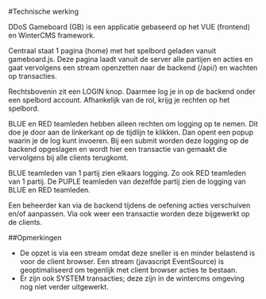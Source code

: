 #Technische werking

DDoS Gameboard (GB) is een applicatie gebaseerd op het VUE (frontend) en WinterCMS
framework.

Centraal staat 1 pagina (home) met het spelbord geladen vanuit gameboard.js.
Deze pagina laadt vanuit de server alle partijen en acties en gaat
vervolgens een stream openzetten naar de backend (/api/) en wachten op transacties.

Rechtsbovenin zit een LOGIN knop. Daarmee log je in op de backend onder een spelbord
account. Afhankelijk van de rol, krijg je rechten op het spelbord.

BLUE en RED teamleden hebben alleen rechten om logging op te nemen. Dit doe je
door aan de linkerkant op de tijdlijn te klikken. Dan opent een popup waarin je
de log kunt invoeren. Bij een submit worden deze logging op de backend opgeslagen
en wordt hier een transactie van gemaakt die vervolgens bij alle clients terugkomt.

BLUE teamleden van 1 partij zien elkaars logging. Zo ook RED teamleden van 1 partij.
De PUPLE teamleden van dezelfde partij zien de logging van BLUE en RED teamleden.

Een beheerder kan via de backend tijdens de oefening acties verschuiven en/of
aanpassen. Via ook weer een transactie worden deze bijgewerkt op de clients.

##Opmerkingen

- De opzet is via een stream omdat deze sneller is en minder belastend is voor de
client browser. Een stream (javascript EventSource) is geoptimaliseerd om
tegenlijk met client browser acties te bestaan.
- Er zijn ook SYSTEM transacties; deze zijn in de wintercms omgeving nog niet
verder uitgewerkt.



